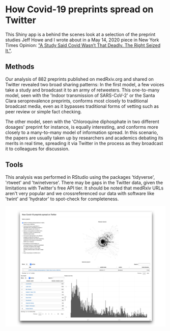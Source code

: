 # How Covid-19 preprints spread on Twitter

This Shiny app is a behind the scenes look at a selection of the preprint studies Jeff Howe and I wrote about in a May 14, 2020 piece in New York Times Opinion: ["A Study Said Covid Wasn’t That Deadly. The Right Seized It."](https://www.nytimes.com/2020/05/14/opinion/coronavirus-research-misinformation.html).

## Methods

Our analysis of 882 preprints published on medRxiv.org and shared on Twitter revealed two broad sharing patterns: In the first model, a few voices take a study and broadcast it to an army of retweeters. This one-to-many model, seen with the 'Indoor transmission of SARS-CoV-2' or the Santa Clara seroprevalence preprints, conforms most closely to traditional broadcast media, even as it bypasses traditional forms of vetting such as peer review or simple fact checking. 

The other model, seen with the 'Chloroquine diphosphate in two different dosages' preprint for instance, is equally interesting, and conforms more closely to a many-to-many model of information spread. In this scenario, the papers are usually taken up by researchers and academics debating its merits in real time, spreading it via Twitter in the process as they broadcast it to colleagues for discussion.

## Tools

This analysis was performed in RStudio using the packages 'tidyverse', 'rtweet' and 'twinetverse'. There may be gaps in the Twitter data, given the limitations with Twitter's free API tier. It should be noted that medRxiv URLs aren't very popular and we crossreferenced our data with software like 'twint' and 'hydrator' to spot-check for completeness.

![img](https://github.com/aleszu/preprints-twitter/blob/master/app-screenshot.001.jpeg)
